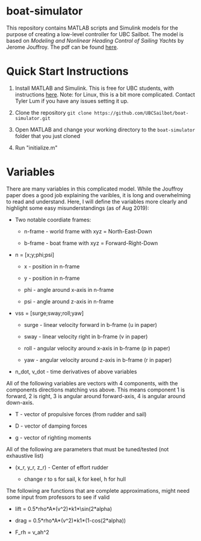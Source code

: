 # boat-simulator

This repository contains MATLAB scripts and Simulink models for the purpose of creating a low-level controller for UBC Sailbot. The model is based on  _Modeling and Nonlinear Heading Control of Sailing Yachts_ by Jerome Jouffroy. The pdf can be found [here](docs/Jouffroy-2013linjoe.pdf). 

# Quick Start Instructions

1. Install MATLAB and Simulink. This is free for UBC students, with instructions [here](https://it.ubc.ca/services/desktop-print-services/software-licensing/matlab). Note: for Linux, this is a bit more complicated. Contact Tyler Lum if you have any issues setting it up.

2. Clone the repository `git clone https://github.com/UBCSailbot/boat-simulator.git`

3. Open MATLAB and change your working directory to the `boat-simulator` folder that you just cloned

4. Run "initialize.m" 

# Variables

There are many variables in this complicated model. While the Jouffroy paper does a good job explaining the varibles, it is long and overwhelming to read and understand. Here, I will define the variables more clearly and highlight some easy misunderstandings (as of Aug 2019):

* Two notable coordiate frames:

    * n-frame - world frame with xyz = North-East-Down
    
    * b-frame - boat frame with xyz = Forward-Right-Down
    
* n = [x;y;phi;psi]

    * x - position in n-frame
    
    * y - position in n-frame
    
    * phi - angle around x-axis in n-frame
    
    * psi - angle around z-axis in n-frame
    
* vss = [surge;sway;roll;yaw]

    * surge - linear velocity forward in b-frame (u in paper)
    
    * sway - linear velocity right in b-frame (v in paper)
    
    * roll - angular velocity around x-axis in b-frame (p in paper)
    
    * yaw - angular velocity around z-axis in b-frame (r in paper)
    
* n_dot, v_dot - time derivatives of above variables

All of the following variables are vectors with 4 components, with the components directions matching vss above. This means component 1 is forward, 2 is right, 3 is angular around forward-axis, 4 is angular around down-axis.

* T - vector of propulsive forces (from rudder and sail)

* D - vector of damping forces

* g - vector of righting moments

All of the following are parameters that must be tuned/tested (not exhaustive list)

* (x_r, y_r, z_r) - Center of effort rudder

    * change r to s for sail, k for keel, h for hull
    
The following are functions that are complete approximations, might need some input from professors to see if valid

* lift = 0.5\*rho\*A\*(v^2)\*k1*\sin(2\*alpha)

* drag = 0.5\*rho\*A\*(v^2)\*k1\*(1-cos(2\*alpha))

* F_rh = v_ah^2